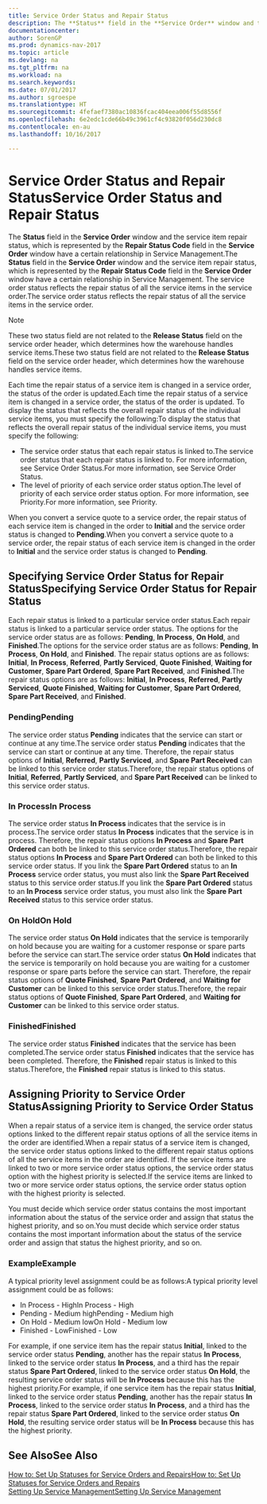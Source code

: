 ```yaml
---
title: Service Order Status and Repair Status
description: The **Status** field in the **Service Order** window and the service item repair status, which is represented by the **Repair Status Code** field in the **Service Order** window have a certain relationship in Service Management. The service order status reflects the repair status of all the service items in the service order.
documentationcenter: 
author: SorenGP
ms.prod: dynamics-nav-2017
ms.topic: article
ms.devlang: na
ms.tgt_pltfrm: na
ms.workload: na
ms.search.keywords: 
ms.date: 07/01/2017
ms.author: sgroespe
ms.translationtype: HT
ms.sourcegitcommit: 4fefaef7380ac10836fcac404eea006f55d8556f
ms.openlocfilehash: 6e2edc1cde66b49c3961cf4c93820f056d230dc8
ms.contentlocale: en-au
ms.lasthandoff: 10/16/2017

---
```

# <a name="service-order-status-and-repair-status"></a><span data-ttu-id="d9bc5-104">Service Order Status and Repair Status</span><span class="sxs-lookup"><span data-stu-id="d9bc5-104">Service Order Status and Repair Status</span></span>
<span data-ttu-id="d9bc5-105">The **Status** field in the **Service Order** window and the service item repair status, which is represented by the **Repair Status Code** field in the **Service Order** window have a certain relationship in Service Management.</span><span class="sxs-lookup"><span data-stu-id="d9bc5-105">The **Status** field in the **Service Order** window and the service item repair status, which is represented by the **Repair Status Code** field in the **Service Order** window have a certain relationship in Service Management.</span></span> <span data-ttu-id="d9bc5-106">The service order status reflects the repair status of all the service items in the service order.</span><span class="sxs-lookup"><span data-stu-id="d9bc5-106">The service order status reflects the repair status of all the service items in the service order.</span></span>  
  
> [!NOTE]  
>  <span data-ttu-id="d9bc5-107">These two status field are not related to the **Release Status** field on the service order header, which determines how the warehouse handles service items.</span><span class="sxs-lookup"><span data-stu-id="d9bc5-107">These two status field are not related to the **Release Status** field on the service order header, which determines how the warehouse handles service items.</span></span>  
  
 <span data-ttu-id="d9bc5-108">Each time the repair status of a service item is changed in a service order, the status of the order is updated.</span><span class="sxs-lookup"><span data-stu-id="d9bc5-108">Each time the repair status of a service item is changed in a service order, the status of the order is updated.</span></span> <span data-ttu-id="d9bc5-109">To display the status that reflects the overall repair status of the individual service items, you must specify the following:</span><span class="sxs-lookup"><span data-stu-id="d9bc5-109">To display the status that reflects the overall repair status of the individual service items, you must specify the following:</span></span>  
  
* <span data-ttu-id="d9bc5-110">The service order status that each repair status is linked to.</span><span class="sxs-lookup"><span data-stu-id="d9bc5-110">The service order status that each repair status is linked to.</span></span> <span data-ttu-id="d9bc5-111">For more information, see Service Order Status.</span><span class="sxs-lookup"><span data-stu-id="d9bc5-111">For more information, see Service Order Status.</span></span>  
* <span data-ttu-id="d9bc5-112">The level of priority of each service order status option.</span><span class="sxs-lookup"><span data-stu-id="d9bc5-112">The level of priority of each service order status option.</span></span> <span data-ttu-id="d9bc5-113">For more information, see Priority.</span><span class="sxs-lookup"><span data-stu-id="d9bc5-113">For more information, see Priority.</span></span>  
  
 <span data-ttu-id="d9bc5-114">When you convert a service quote to a service order, the repair status of each service item is changed in the order to **Initial** and the service order status is changed to **Pending**.</span><span class="sxs-lookup"><span data-stu-id="d9bc5-114">When you convert a service quote to a service order, the repair status of each service item is changed in the order to **Initial** and the service order status is changed to **Pending**.</span></span>  
  
## <a name="specifying-service-order-status-for-repair-status"></a><span data-ttu-id="d9bc5-115">Specifying Service Order Status for Repair Status</span><span class="sxs-lookup"><span data-stu-id="d9bc5-115">Specifying Service Order Status for Repair Status</span></span>  
<span data-ttu-id="d9bc5-116">Each repair status is linked to a particular service order status.</span><span class="sxs-lookup"><span data-stu-id="d9bc5-116">Each repair status is linked to a particular service order status.</span></span> <span data-ttu-id="d9bc5-117">The options for the service order status are as follows: **Pending**, **In Process**, **On Hold**, and **Finished**.</span><span class="sxs-lookup"><span data-stu-id="d9bc5-117">The options for the service order status are as follows: **Pending**, **In Process**, **On Hold**, and **Finished**.</span></span> <span data-ttu-id="d9bc5-118">The repair status options are as follows: **Initial**, **In Process**, **Referred**, **Partly Serviced**, **Quote Finished**, **Waiting for Customer**, **Spare Part Ordered**, **Spare Part Received**, and **Finished**.</span><span class="sxs-lookup"><span data-stu-id="d9bc5-118">The repair status options are as follows: **Initial**, **In Process**, **Referred**, **Partly Serviced**, **Quote Finished**, **Waiting for Customer**, **Spare Part Ordered**, **Spare Part Received**, and **Finished**.</span></span>  
  
### <a name="pending"></a><span data-ttu-id="d9bc5-119">Pending</span><span class="sxs-lookup"><span data-stu-id="d9bc5-119">Pending</span></span>  
<span data-ttu-id="d9bc5-120">The service order status **Pending** indicates that the service can start or continue at any time.</span><span class="sxs-lookup"><span data-stu-id="d9bc5-120">The service order status **Pending** indicates that the service can start or continue at any time.</span></span> <span data-ttu-id="d9bc5-121">Therefore, the repair status options of **Initial**, **Referred**, **Partly Serviced**, and **Spare Part Received** can be linked to this service order status.</span><span class="sxs-lookup"><span data-stu-id="d9bc5-121">Therefore, the repair status options of **Initial**, **Referred**, **Partly Serviced**, and **Spare Part Received** can be linked to this service order status.</span></span>  
  
### <a name="in-process"></a><span data-ttu-id="d9bc5-122">In Process</span><span class="sxs-lookup"><span data-stu-id="d9bc5-122">In Process</span></span>  
<span data-ttu-id="d9bc5-123">The service order status **In Process** indicates that the service is in process.</span><span class="sxs-lookup"><span data-stu-id="d9bc5-123">The service order status **In Process** indicates that the service is in process.</span></span> <span data-ttu-id="d9bc5-124">Therefore, the repair status options **In Process** and **Spare Part Ordered** can both be linked to this service order status.</span><span class="sxs-lookup"><span data-stu-id="d9bc5-124">Therefore, the repair status options **In Process** and **Spare Part Ordered** can both be linked to this service order status.</span></span> <span data-ttu-id="d9bc5-125">If you link the **Spare Part Ordered** status to an **In Process** service order status, you must also link the **Spare Part Received** status to this service order status.</span><span class="sxs-lookup"><span data-stu-id="d9bc5-125">If you link the **Spare Part Ordered** status to an **In Process** service order status, you must also link the **Spare Part Received** status to this service order status.</span></span>  
  
### <a name="on-hold"></a><span data-ttu-id="d9bc5-126">On Hold</span><span class="sxs-lookup"><span data-stu-id="d9bc5-126">On Hold</span></span>  
<span data-ttu-id="d9bc5-127">The service order status **On Hold** indicates that the service is temporarily on hold because you are waiting for a customer response or spare parts before the service can start.</span><span class="sxs-lookup"><span data-stu-id="d9bc5-127">The service order status **On Hold** indicates that the service is temporarily on hold because you are waiting for a customer response or spare parts before the service can start.</span></span> <span data-ttu-id="d9bc5-128">Therefore, the repair status options of **Quote Finished**, **Spare Part Ordered**, and **Waiting for Customer** can be linked to this service order status.</span><span class="sxs-lookup"><span data-stu-id="d9bc5-128">Therefore, the repair status options of **Quote Finished**, **Spare Part Ordered**, and **Waiting for Customer** can be linked to this service order status.</span></span>  
  
### <a name="finished"></a><span data-ttu-id="d9bc5-129">Finished</span><span class="sxs-lookup"><span data-stu-id="d9bc5-129">Finished</span></span>  
<span data-ttu-id="d9bc5-130">The service order status **Finished** indicates that the service has been completed.</span><span class="sxs-lookup"><span data-stu-id="d9bc5-130">The service order status **Finished** indicates that the service has been completed.</span></span> <span data-ttu-id="d9bc5-131">Therefore, the **Finished** repair status is linked to this status.</span><span class="sxs-lookup"><span data-stu-id="d9bc5-131">Therefore, the **Finished** repair status is linked to this status.</span></span>  
  
## <a name="assigning-priority-to-service-order-status"></a><span data-ttu-id="d9bc5-132">Assigning Priority to Service Order Status</span><span class="sxs-lookup"><span data-stu-id="d9bc5-132">Assigning Priority to Service Order Status</span></span>  
<span data-ttu-id="d9bc5-133">When a repair status of a service item is changed, the service order status options linked to the different repair status options of all the service items in the order are identified.</span><span class="sxs-lookup"><span data-stu-id="d9bc5-133">When a repair status of a service item is changed, the service order status options linked to the different repair status options of all the service items in the order are identified.</span></span> <span data-ttu-id="d9bc5-134">If the service items are linked to two or more service order status options, the service order status option with the highest priority is selected.</span><span class="sxs-lookup"><span data-stu-id="d9bc5-134">If the service items are linked to two or more service order status options, the service order status option with the highest priority is selected.</span></span>  
  
<span data-ttu-id="d9bc5-135">You must decide which service order status contains the most important information about the status of the service order and assign that status the highest priority, and so on.</span><span class="sxs-lookup"><span data-stu-id="d9bc5-135">You must decide which service order status contains the most important information about the status of the service order and assign that status the highest priority, and so on.</span></span>  
  
### <a name="example"></a><span data-ttu-id="d9bc5-136">Example</span><span class="sxs-lookup"><span data-stu-id="d9bc5-136">Example</span></span>  
<span data-ttu-id="d9bc5-137">A typical priority level assignment could be as follows:</span><span class="sxs-lookup"><span data-stu-id="d9bc5-137">A typical priority level assignment could be as follows:</span></span>  
  
* <span data-ttu-id="d9bc5-138">In Process - High</span><span class="sxs-lookup"><span data-stu-id="d9bc5-138">In Process - High</span></span>  
* <span data-ttu-id="d9bc5-139">Pending - Medium high</span><span class="sxs-lookup"><span data-stu-id="d9bc5-139">Pending - Medium high</span></span>  
* <span data-ttu-id="d9bc5-140">On Hold - Medium low</span><span class="sxs-lookup"><span data-stu-id="d9bc5-140">On Hold - Medium low</span></span>  
* <span data-ttu-id="d9bc5-141">Finished - Low</span><span class="sxs-lookup"><span data-stu-id="d9bc5-141">Finished - Low</span></span>  
  
<span data-ttu-id="d9bc5-142">For example, if one service item has the repair status **Initial**, linked to the service order status **Pending**, another has the repair status **In Process**, linked to the service order status **In Process**, and a third has the repair status **Spare Part Ordered**, linked to the service order status **On Hold**, the resulting service order status will be **In Process** because this has the highest priority.</span><span class="sxs-lookup"><span data-stu-id="d9bc5-142">For example, if one service item has the repair status **Initial**, linked to the service order status **Pending**, another has the repair status **In Process**, linked to the service order status **In Process**, and a third has the repair status **Spare Part Ordered**, linked to the service order status **On Hold**, the resulting service order status will be **In Process** because this has the highest priority.</span></span>  
  
## <a name="see-also"></a><span data-ttu-id="d9bc5-143">See Also</span><span class="sxs-lookup"><span data-stu-id="d9bc5-143">See Also</span></span>  
[<span data-ttu-id="d9bc5-144">How to: Set Up Statuses for Service Orders and Repairs</span><span class="sxs-lookup"><span data-stu-id="d9bc5-144">How to: Set Up Statuses for Service Orders and Repairs</span></span>](service-order-repair-status.md)  
[<span data-ttu-id="d9bc5-145">Setting Up Service Management</span><span class="sxs-lookup"><span data-stu-id="d9bc5-145">Setting Up Service Management</span></span>](service-setup-service.md)  

